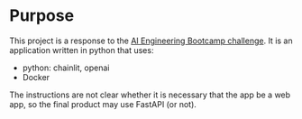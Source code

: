 # Purpose
This project is a response to the [AI Engineering Bootcamp challenge](https://aimakerspace.io/aie-challenge/). It is an application written in python that uses:
- python: chainlit, openai
- Docker

The instructions are not clear whether it is necessary that the app be a web app, so the final product may use FastAPI (or not).


